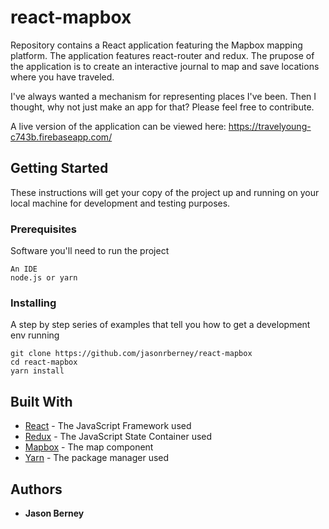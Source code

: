 # react-mapbox

Repository contains a React application featuring the Mapbox mapping platform. The application features react-router and redux. The prupose of the application is to create an interactive journal to map and save locations where you have traveled. 

I've always wanted a mechanism for representing places I've been. Then I thought, why not just make an app for that? Please feel free to contribute. 

A live version of the application can be viewed here: https://travelyoung-c743b.firebaseapp.com/

## Getting Started

These instructions will get your copy of the project up and running on your local machine for development and testing purposes.

### Prerequisites

Software you'll need to run the project

```
An IDE
node.js or yarn
```

### Installing

A step by step series of examples that tell you how to get a development env running

```
git clone https://github.com/jasonrberney/react-mapbox
cd react-mapbox
yarn install
```

## Built With

* [React](https://reactjs.org/) - The JavaScript Framework used
* [Redux](https://redux.js.org/) - The JavaScript State Container used
* [Mapbox](https://www.mapbox.com/) - The map component
* [Yarn](https://yarnpkg.com/en/) - The package manager used

## Authors

* **Jason Berney**
